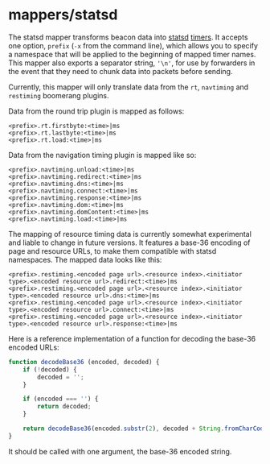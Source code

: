 # mappers/statsd

The statsd mapper transforms beacon data into [statsd][statsd] [timers][timers]. It accepts one option, `prefix` (`-x` from the command line), which allows you to specify a namespace that will be applied to the beginning of mapped timer names. This mapper also exports a separator string, `'\n'`, for use by forwarders in the event that they need to chunk data into packets before sending.

Currently, this mapper will only translate data from the `rt`, `navtiming` and `restiming` boomerang plugins.

Data from the round trip plugin is mapped as follows:

```
<prefix>.rt.firstbyte:<time>|ms
<prefix>.rt.lastbyte:<time>|ms
<prefix>.rt.load:<time>|ms
```

Data from the navigation timing plugin is mapped like so:

```
<prefix>.navtiming.unload:<time>|ms
<prefix>.navtiming.redirect:<time>|ms
<prefix>.navtiming.dns:<time>|ms
<prefix>.navtiming.connect:<time>|ms
<prefix>.navtiming.response:<time>|ms
<prefix>.navtiming.dom:<time>|ms
<prefix>.navtiming.domContent:<time>|ms
<prefix>.navtiming.load:<time>|ms
```

The mapping of resource timing data is currently somewhat experimental and liable to change in future versions. It features a base-36 encoding of page and resource URLs, to make them compatible with statsd namespaces. The mapped data looks like this:

```
<prefix>.restiming.<encoded page url>.<resource index>.<initiator type>.<encoded resource url>.redirect:<time>|ms
<prefix>.restiming.<encoded page url>.<resource index>.<initiator type>.<encoded resource url>.dns:<time>|ms
<prefix>.restiming.<encoded page url>.<resource index>.<initiator type>.<encoded resource url>.connect:<time>|ms
<prefix>.restiming.<encoded page url>.<resource index>.<initiator type>.<encoded resource url>.response:<time>|ms
```

Here is a reference implementation of a function for decoding the base-36 encoded URLs:

```javascript
function decodeBase36 (encoded, decoded) {
	if (!decoded) {
		decoded = '';
	}

	if (encoded === '') {
		return decoded;
	}

	return decodeBase36(encoded.substr(2), decoded + String.fromCharCode(parseInt(encoded.substr(0, 2), 36)));
}
```

It should be called with one argument, the base-36 encoded string.

[statsd]: https://github.com/etsy/statsd
[timers]: https://github.com/etsy/statsd/blob/master/docs/metric_types.md#timing
